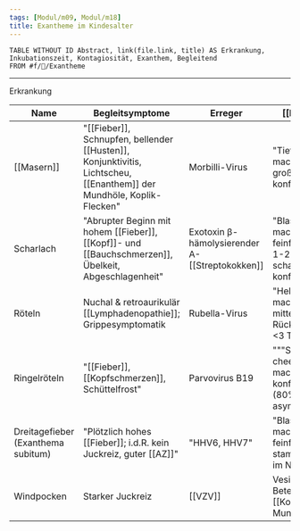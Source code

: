 ```yaml
---
tags: [Modul/m09, Modul/m18]
title: Exantheme im Kindesalter
---
```

```dataview
TABLE WITHOUT ID Abstract, link(file.link, title) AS Erkrankung, Inkubationszeit, Kontagiosität, Exanthem, Begleitend
FROM #f/🦄/Exantheme 
```


---
Erkrankung


Name|Begleitsymptome|Erreger|[[Exanthem]]|[[Inkubationszeit]]|Kontagiösität
-|-|-|-|-|-|
[[Masern]]|"[[Fieber]], Schnupfen, bellender [[Husten]], Konjunktivitis, Lichtscheu, [[Enanthem]] der Mundhöle, Koplik-Flecken"|Morbilli-Virus|"Tiefrot, maculopapulös, großfleckig, teils konfluierend"|14 Tage|5 Tage vor bis 4 Tage nach Exanthembeginn
Scharlach|"Abrupter Beginn mit hohem [[Fieber]], [[Kopf]]- und [[Bauchschmerzen]], Übelkeit, Abgeschlagenheit"|Exotoxin β-hämolysierender A-[[Streptokokken]]|"Blassrot, maculopapulös, feinfleckig; nach 1-2 Tagen scharlachrot & konfluierend"|2-4 Tage|21 Tage; mit ABx 1 Tag
Röteln|Nuchal & retroaurikulär [[Lymphadenopathie]]; Grippesymptomatik|Rubella-Virus|"Hellrot, maculopapulös, mittelgroß; Rückbildung nach <3 Tagen"|14-21 Tage|7 Tage vor bis 7 Tage nach Exanthembeginn
Ringelröteln|"[[Fieber]], [[Kopfschmerzen]], Schüttelfrost"|Parvovirus B19|"""Slapped cheek""; später maculopapulös, konfluierend (80% asymptomatisch)"|4-14 Tage|Bis Exanthembeginn
Dreitagefieber (Exanthema subitum)|"Plötzlich hohes [[Fieber]]; i.d.R. kein Juckreiz, guter [[AZ]]"|"HHV6, HHV7"|"Blassrot, maculös, feinfleckig; stammbetont, oft im Nacken"|5-15 Tage|Nicht bekannt
Windpocken|Starker Juckreiz|[[VZV]]|Vesikel mit Beteiligung von [[Kopf]] & Mundschleimhaut|8-28 Tage|2 Tage vor bis 5 Tage nach Exanthembeginn